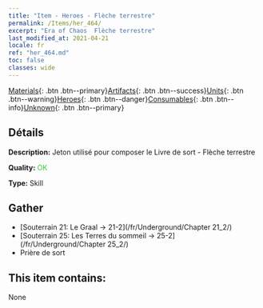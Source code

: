 ```yaml
---
title: "Item - Heroes - Flèche terrestre"
permalink: /Items/her_464/
excerpt: "Era of Chaos  Flèche terrestre"
last_modified_at: 2021-04-21
locale: fr
ref: "her_464.md"
toc: false
classes: wide
---
```

 [Materials](/fr/Items/){: .btn .btn--primary}[Artifacts](/fr/Items/Artifacts/){: .btn .btn--success}[Units](/fr/Items/Units/){: .btn .btn--warning}[Heroes](/fr/Items/Heroes/){: .btn .btn--danger}[Consumables](/fr/Items/Consumables/){: .btn .btn--info}[Unknown](/fr/Items/Unknown/){: .btn .btn--primary}

## Détails
 **Description:** Jeton utilisé pour composer le Livre de sort - Flèche terrestre

 **Quality:** <span style="color: #32CD32">OK</span>

 **Type:** Skill

## Gather

*    [Souterrain 21: Le Graal -> 21-2](/fr/Underground/Chapter 21_2/) 
*    [Souterrain 25: Les Terres du sommeil -> 25-2](/fr/Underground/Chapter 25_2/) 
*    Prière de sort 

## This item contains:

  None

